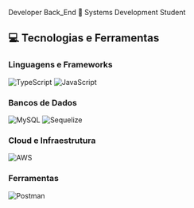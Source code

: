 
Developer Back_End
👋 Systems Development Student

## 💻 Tecnologias e Ferramentas

### Linguagens e Frameworks

![TypeScript](https://img.shields.io/badge/TypeScript-3178C6?style=flat&logo=typescript&logoColor=white)
![JavaScript](https://img.shields.io/badge/JavaScript-F7DF1E?style=flat&logo=javascript&logoColor=black)

### Bancos de Dados

![MySQL](https://img.shields.io/badge/MySQL-4479A1?style=flat&logo=mysql&logoColor=white)
![Sequelize](https://img.shields.io/badge/Sequelize-52B0E7?style=flat&logo=sequelize&logoColor=white)

### Cloud e Infraestrutura

![AWS](https://img.shields.io/badge/AWS-232F3E?style=flat&logo=amazonaws&logoColor=white)

### Ferramentas

![Postman](https://img.shields.io/badge/Postman-FF6C37?style=flat&logo=postman&logoColor=white)

